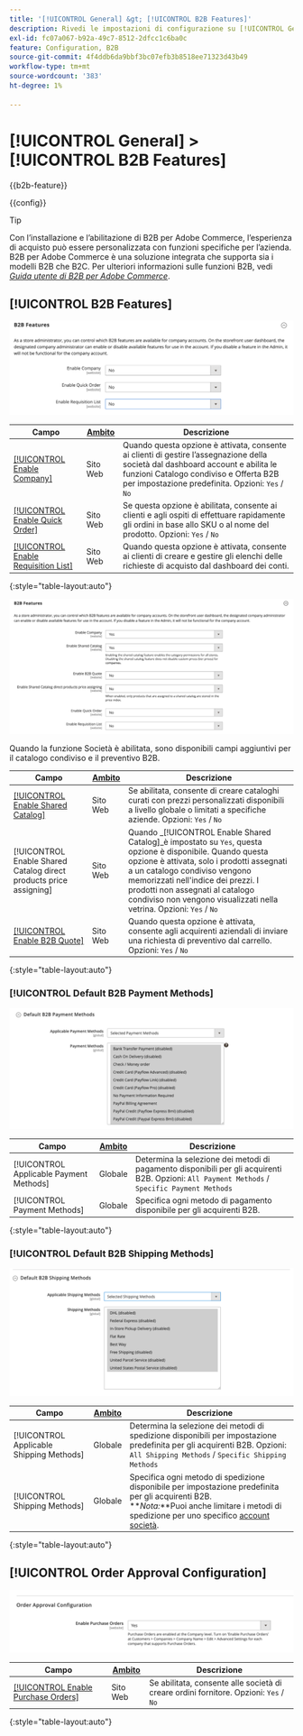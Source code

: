 ```yaml
---
title: '[!UICONTROL General] &gt; [!UICONTROL B2B Features]'
description: Rivedi le impostazioni di configurazione su [!UICONTROL General] &gt; [!UICONTROL B2B Features] pagina dell’amministratore di Commerce.
exl-id: fc07a067-b92a-49c7-8512-2dfcc1c6ba0c
feature: Configuration, B2B
source-git-commit: 4f4ddb6da9bbf3bc07efb3b8518ee71323d43b49
workflow-type: tm+mt
source-wordcount: '383'
ht-degree: 1%

---
```


# [!UICONTROL General] > [!UICONTROL B2B Features]

{{b2b-feature}}

{{config}}

>[!TIP]
>
>Con l’installazione e l’abilitazione di B2B per Adobe Commerce, l’esperienza di acquisto può essere personalizzata con funzioni specifiche per l’azienda. B2B per Adobe Commerce è una soluzione integrata che supporta sia i modelli B2B che B2C. Per ulteriori informazioni sulle funzioni B2B, vedi [_Guida utente di B2B per Adobe Commerce_](https://experienceleague.adobe.com/docs/commerce-admin/b2b/introduction.html).

## [!UICONTROL B2B Features]

![Caratteristiche B2B](./assets/b2b-features.png)<!-- zoom -->

| Campo | [Ambito](../../getting-started/websites-stores-views.md#scope-settings) | Descrizione |
|------- |----------------------------------------------------------------------- |------------ |
| [[!UICONTROL Enable Company]](../../b2b/account-companies.md) | Sito Web | Quando questa opzione è attivata, consente ai clienti di gestire l’assegnazione della società dal dashboard account e abilita le funzioni Catalogo condiviso e Offerta B2B per impostazione predefinita. Opzioni: `Yes` / `No` |
| [[!UICONTROL Enable Quick Order]](../../b2b/quick-order.md) | Sito Web | Se questa opzione è abilitata, consente ai clienti e agli ospiti di effettuare rapidamente gli ordini in base allo SKU o al nome del prodotto. Opzioni: `Yes` / `No` |
| [[!UICONTROL Enable Requisition List]](../../b2b/configure-requisition-lists.md) | Sito Web | Quando questa opzione è attivata, consente ai clienti di creare e gestire gli elenchi delle richieste di acquisto dal dashboard dei conti. |

{:style=&quot;table-layout:auto&quot;}

![Funzioni B2B con aziende e cataloghi condivisi abilitati](./assets/b2b-features-company-enabled.png)<!-- zoom -->

Quando la funzione Società è abilitata, sono disponibili campi aggiuntivi per il catalogo condiviso e il preventivo B2B.

| Campo | [Ambito](../../getting-started/websites-stores-views.md#scope-settings) | Descrizione |
|------- |----------------------------------------------------------------------- |------------ |
| [[!UICONTROL Enable Shared Catalog]](../../b2b/catalog-shared.md) | Sito Web | Se abilitata, consente di creare cataloghi curati con prezzi personalizzati disponibili a livello globale o limitati a specifiche aziende. Opzioni: `Yes` / `No` |
| [!UICONTROL Enable Shared Catalog direct products price assigning] | Sito Web | Quando _[!UICONTROL Enable Shared Catalog]_è impostato su `Yes`, questa opzione è disponibile. Quando questa opzione è attivata, solo i prodotti assegnati a un catalogo condiviso vengono memorizzati nell&#39;indice dei prezzi. I prodotti non assegnati al catalogo condiviso non vengono visualizzati nella vetrina. Opzioni: `Yes` / `No` |
| [[!UICONTROL Enable B2B Quote]](../../b2b/configure-quotes.md) | Sito Web | Quando questa opzione è attivata, consente agli acquirenti aziendali di inviare una richiesta di preventivo dal carrello. Opzioni: `Yes` / `No` |

{:style=&quot;table-layout:auto&quot;}

### [!UICONTROL Default B2B Payment Methods]

![Configurazione B2B: impostazioni del metodo di pagamento predefinito](./assets/b2b-features-default-payment-methods.png)<!-- zoom -->

| Campo | [Ambito](../../getting-started/websites-stores-views.md#scope-settings) | Descrizione |
|------- |----------------------------------------------------------------------- |------------ |
| [!UICONTROL Applicable Payment Methods] | Globale | Determina la selezione dei metodi di pagamento disponibili per gli acquirenti B2B. Opzioni: `All Payment Methods` / `Specific Payment Methods` |
| [!UICONTROL Payment Methods] | Globale | Specifica ogni metodo di pagamento disponibile per gli acquirenti B2B. |

{:style=&quot;table-layout:auto&quot;}

### [!UICONTROL Default B2B Shipping Methods]

![Configurazione B2B: metodi di spedizione predefiniti](./assets/b2b-features-shipping-methods.png)<!-- zoom -->

| Campo | [Ambito](../../getting-started/websites-stores-views.md#scope-settings) | Descrizione |
|------- |----------------------------------------------------------------------- |------------ |
| [!UICONTROL Applicable Shipping Methods] | Globale | Determina la selezione dei metodi di spedizione disponibili per impostazione predefinita per gli acquirenti B2B. Opzioni: `All Shipping Methods` / `Specific Shipping Methods` |
| [!UICONTROL Shipping Methods] | Globale | Specifica ogni metodo di spedizione disponibile per impostazione predefinita per gli acquirenti B2B. <br/>**_Nota:_**Puoi anche limitare i metodi di spedizione per uno specifico [account società](../../b2b/account-companies.md). |

{:style=&quot;table-layout:auto&quot;}

## [!UICONTROL Order Approval Configuration]

![Funzioni B2B - Configurazione approvazione ordine](./assets/b2b-features-order-approval.png)<!-- zoom -->

| Campo | [Ambito](../../getting-started/websites-stores-views.md#scope-settings) | Descrizione |
|------- |----------------------------------------------------------------------- |------------ |
| [[!UICONTROL Enable Purchase Orders]](../../stores-purchase/purchase-order.md) | Sito Web | Se abilitata, consente alle società di creare ordini fornitore. Opzioni: `Yes` / `No` |

{:style=&quot;table-layout:auto&quot;}


